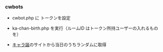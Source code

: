 ### cwbots 

* cwbot.php に トークンを設定
* ka-chan-birth.php を実行（ルームID はトークン所持ユーザーの入れるものを）

* [キャラ誕](http://schara.sunrockgo.com/)のサイトから当日のうちランダムに取得
